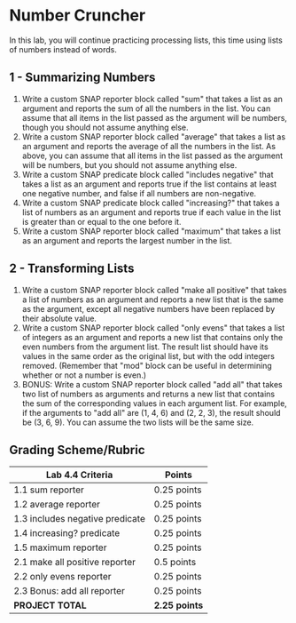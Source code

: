 # Number Cruncher

In this lab, you will continue practicing processing lists, this time using lists of numbers instead of words.

## 1 - Summarizing Numbers

1. Write a custom SNAP reporter block called "sum" that takes a list as an argument and reports the sum of all the numbers in the list.  You can assume that all items in the list passed as the argument will be numbers, though you should not assume anything else.
2. Write a custom SNAP reporter block called "average" that takes a list as an argument and reports the average of all the numbers in the list.  As above, you can assume that all items in the list passed as the argument will be numbers, but you should not assume anything else.
3. Write a custom SNAP predicate block called "includes negative" that takes a list as an argument and reports true if the list contains at least one negative number, and false if all numbers are non-negative.
4. Write a custom SNAP predicate block called "increasing?" that takes a list of numbers as an argument and reports true if each value in the list is greater than or equal to the one before it.
5. Write a custom SNAP reporter block called "maximum" that takes a list as an argument and reports the largest number in the list.

## 2 - Transforming Lists

1. Write a custom SNAP reporter block called "make all positive" that takes a list of numbers as an argument and reports a new list that is the same as the argument, except all negative numbers have been replaced by their absolute value.  
2. Write a custom SNAP reporter block called "only evens" that takes a list of integers as an argument and reports a new list that contains only the even numbers from the argument list.  The result list should have its values in the same order as the original list, but with the odd integers removed.  (Remember that "mod" block can be useful in determining whether or not a number is even.)
3. BONUS: Write a custom SNAP reporter block called "add all" that takes two list of numbers as arguments and returns a new list that contains the sum of the corresponding values in each argument list.  For example, if the arguments to "add all" are (1, 4, 6) and (2, 2, 3), the result should be (3, 6, 9).  You can assume the two lists will be the same size.

## Grading Scheme/Rubric

| **Lab 4.4 Criteria**                                   | Points          |
| ------------------------------------------------------ | --------------- |
| 1.1 sum reporter                                       | 0.25 points     |
| 1.2 average reporter                                   | 0.25 points     |
| 1.3 includes negative predicate                        | 0.25 points     |
| 1.4 increasing? predicate                              | 0.25 points     |
| 1.5 maximum reporter                                   | 0.25 points     |
| 2.1 make all positive reporter                         | 0.5 points      |
| 2.2 only evens reporter                                | 0.25 points     |
| 2.3 Bonus: add all reporter                            | 0.25 points     |
| **PROJECT TOTAL**                                      | **2.25 points** |
